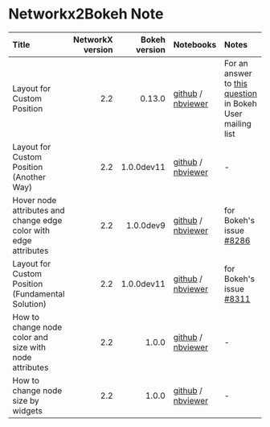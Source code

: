 # Networkx2Bokeh Note

| Title | NetworkX version| Bokeh version | Notebooks | Notes |
|:------|---------:|--------:|:----------|:------|
| Layout for Custom Position| 2.2 | 0.13.0 | [github](https://github.com/komo-fr/networkx2bokeh_note/blob/master/notebooks/networkx2bokeh_layout_for_custom_position.ipynb) / [nbviewer](http://nbviewer.jupyter.org/github/komo-fr/networkx2bokeh_note/blob/master/notebooks/networkx2bokeh_layout_for_custom_position.ipynb)| For an answer to [this question](https://groups.google.com/a/continuum.io/forum/#!topic/bokeh/BvxJiwEu1kw) in Bokeh User mailing list |
| Layout for Custom Position (Another Way) | 2.2 | 1.0.0dev11 | [github](https://github.com/komo-fr/networkx2bokeh_note/blob/master/notebooks/use_function_return_layout.ipynb) / [nbviewer](http://nbviewer.jupyter.org/github/komo-fr/networkx2bokeh_note/blob/master/notebooks/use_function_return_layout.ipynb)| - |
| Hover node attributes and change edge color with edge attributes | 2.2 | 1.0.0dev9  | [github](https://github.com/komo-fr/networkx2bokeh_note/blob/master/notebooks/graph_example_using_node_and_edge_attributes.ipynb) / [nbviewer](http://nbviewer.jupyter.org/github/komo-fr/networkx2bokeh_note/blob/master/notebooks/graph_example_using_node_and_edge_attributes.ipynb)| for Bokeh's issue [#8286](https://github.com/bokeh/bokeh/issues/8286) |
| Layout for Custom Position (Fundamental Solution) | 2.2 | 1.0.0dev11  | [github](https://github.com/komo-fr/networkx2bokeh_note/blob/master/notebooks/draft_from_networkx_for_fixed_layout.ipynb) / [nbviewer](http://nbviewer.jupyter.org/github/komo-fr/networkx2bokeh_note/blob/master/notebooks/draft_from_networkx_for_fixed_layout.ipynb)| for Bokeh's issue [#8311](https://github.com/bokeh/bokeh/issues/8311) |
| How to change node color and size with node attributes | 2.2 | 1.0.0  | [github](https://github.com/komo-fr/networkx2bokeh_note/blob/master/notebooks/how_to_change_color_and_size.ipynb) / [nbviewer](http://nbviewer.jupyter.org/github/komo-fr/networkx2bokeh_note/blob/master/notebooks/how_to_change_color_and_size.ipynb)| - |
| How to change node size by widgets | 2.2 | 1.0.0  | [github](https://github.com/komo-fr/networkx2bokeh_note/blob/master/notebooks/how_change_node_size_by_widgets.ipynb) / [nbviewer](http://nbviewer.jupyter.org/github/komo-fr/networkx2bokeh_note/blob/master/notebooks/how_change_node_size_by_widgets.ipynb)| - |

